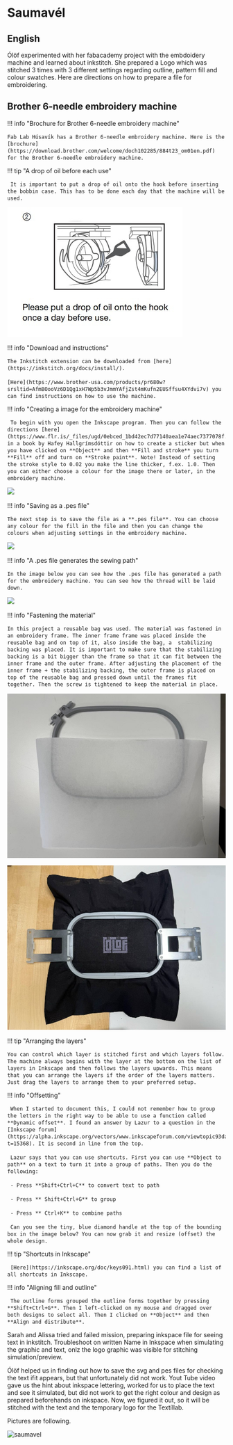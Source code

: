 # Saumavél


## English

Ólöf experimented with her fabacademy project with the embdoidery machine and learned about inkstitch. She prepared a Logo which was stitched 3 times with 3 different settings regarding outline, pattern fill and colour swatches. Here are directions on how to prepare a file for embroidering.

## Brother 6-needle embroidery machine

!!! info "Brochure for Brother 6-needle embroidery machine"
    
    Fab Lab Húsavík has a Brother 6-needle embroidery machine. Here is the [brochure](https://download.brother.com/welcome/doch102285/884t23_om01en.pdf) for the Brother 6-needle embroidery machine. 

!!! tip "A drop of oil before each use"
    
     It is important to put a drop of oil onto the hook before inserting the bobbin case. This has to be done each day that the machine will be used.

![ ](saumavel/W17_OilOnHook.jpg)

!!! info "Download and instructions"
    
    The Inkstitch extension can be downloaded from [here](https://inkstitch.org/docs/install/). 
    
    [Here](https://www.brother-usa.com/products/pr680w?srsltid=AfmBOooVz6D1Qg1xH7Wp5b3vJmmYAfjZst4mKufn2EUSffsu4XYdvi7v) you can find instructions on how to use the machine.

!!! info "Creating a image for the embroidery machine"
    
     To begin with you open the Inkscape program. Then you can follow the directions [here](https://www.flr.is/_files/ugd/0ebced_1bd42ec7d77140aea1e74aec7377078f.pdf) in a book by Hafey Hallgrímsdóttir on how to create a sticker but when you have clicked on **Object** and then **Fill and stroke** you turn **Fill** off and turn on **Stroke paint**. Note! Instead of setting the stroke style to 0.02 you make the line thicker, f.ex. 1.0. Then you can either choose a colour for the image there or later, in the embroidery machine.

 ![ ](saumavel/Bootcamp_saumavél_FillAndStroke.jpg)  


!!! info "Saving as a .pes file"
    
    The next step is to save the file as a **.pes file**. You can choose any colour for the fill in the file and then you can change the colours when adjusting settings in the embroidery machine. 
    
![ ](saumavel/Bootcamp_saumavél_SaveAsPes.jpg)

!!! info "A .pes file generates the sewing path"
    
    In the image below you can see how the .pes file has generated a path for the embroidery machine. You can see how the thread will be laid down.

![ ](saumavel/Bootcamp_saumavél_LineConverted.jpg)

!!! info "Fastening the material"
    
    In this project a reusable bag was used. The material was fastened in an embroidery frame. The inner frame frame was placed inside the reusable bag and on top of it, also inside the bag, a  stabilizing backing was placed. It is important to make sure that the stabilizing backing is a bit bigger than the frame so that it can fit between the inner frame and the outer frame. After adjusting the placement of the inner frame + the stabilizing backing, the outer frame is placed on top of the reusable bag and pressed down until the frames fit together. Then the screw is tightened to keep the material in place.

![ ](saumavel/Week17_EmbroideryFrameAndStabilizer.jpg)

![ ](saumavel/Week17_Frame1000x750.jpg)


!!! tip "Arranging the layers"
    
    You can control which layer is stitched first and which layers follow. The machine always begins with the layer at the bottom on the list of layers in Inkscape and then follows the layers upwards. This means that you can arrange the layers if the order of the layers matters. Just drag the layers to arrange them to your preferred setup.

!!! info "Offsetting"
    
     When I started to document this, I could not remember how to group the letters in the right way to be able to use a function called **Dynamic offset**. I found an answer by Lazur to a question in the [Inkscape forum](https://alpha.inkscape.org/vectors/www.inkscapeforum.com/viewtopic93da.html?t=15368). It is second in line from the top.

     Lazur says that you can use shortcuts. First you can use **Object to path** on a text to turn it into a group of paths. Then you do the following:

     - Press **Shift+Ctrl+C** to convert text to path

     - Press ** Shift+Ctrl+G** to group

     - Press ** Ctrl+K** to combine paths

     Can you see the tiny, blue diamond handle at the top of the bounding box in the image below? You can now grab it and resize (offset) the whole design.


!!! tip "Shortcuts in Inkscape"
    
     [Here](https://inkscape.org/doc/keys091.html) you can find a list of all shortcuts in Inkscape.

!!! info "Aligning fill and outline"
    
     The outline forms grouped the outline forms together by pressing **Shift+Ctrl+G**. Then I left-clicked on my mouse and dragged over both designs to select all. Then I clicked on **Object** and then **Align and distribute**.



Sarah and Alissa tried and failed mission, preparing inkspace file for seeing text in inkstitch. Troubleshoot on written Name in Inkspace when simulating the graphic and text, onlz the logo graphic was visible for stitching simulation/preview.

Ólöf helped us in finding out how to save the svg and pes files for checking the text ifit appears, but that unfortunately did not work. Yout Tube video gave us the hint about inkspace lettering, worked for us to place the text and see it simulated, but did not work to get the right colour and design as prepared beforehands on inkspace. Now, we figured it out, so it will be stitched with the text and the temporary logo for the Textíllab.

Pictures are following.

![saumavel](../docs/assets/img/saumavel/IMG_6317.jpeg)






